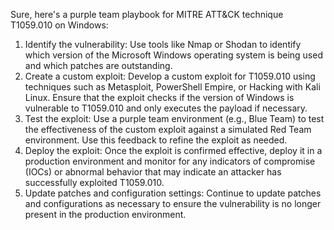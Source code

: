 Sure, here's a purple team playbook for MITRE ATT&CK technique T1059.010 on Windows:
1. Identify the vulnerability: Use tools like Nmap or Shodan to identify which version of the Microsoft Windows operating system is being used and which patches are outstanding.
2. Create a custom exploit: Develop a custom exploit for T1059.010 using techniques such as Metasploit, PowerShell Empire, or Hacking with Kali Linux. Ensure that the exploit checks if the version of Windows is vulnerable to T1059.010 and only executes the payload if necessary.
3. Test the exploit: Use a purple team environment (e.g., Blue Team) to test the effectiveness of the custom exploit against a simulated Red Team environment. Use this feedback to refine the exploit as needed.
4. Deploy the exploit: Once the exploit is confirmed effective, deploy it in a production environment and monitor for any indicators of compromise (IOCs) or abnormal behavior that may indicate an attacker has successfully exploited T1059.010.
5. Update patches and configuration settings: Continue to update patches and configurations as necessary to ensure the vulnerability is no longer present in the production environment.